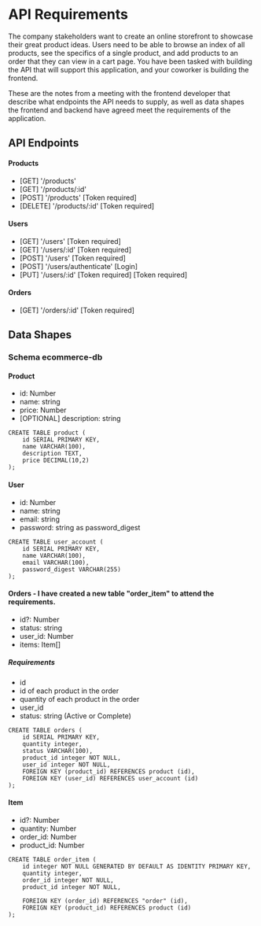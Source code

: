 # API Requirements

The company stakeholders want to create an online storefront to showcase their great product ideas. Users need to be able to browse an index of all products, see the specifics of a single product, and add products to an order that they can view in a cart page. You have been tasked with building the API that will support this application, and your coworker is building the frontend.

These are the notes from a meeting with the frontend developer that describe what endpoints the API needs to supply, as well as data shapes the frontend and backend have agreed meet the requirements of the application.

## API Endpoints

#### Products

- [GET] '/products'
- [GET] '/products/:id'
- [POST] '/products' [Token required]
- [DELETE] '/products/:id' [Token required]

#### Users

- [GET] '/users' [Token required]
- [GET] '/users/:id' [Token required]
- [POST] '/users' [Token required]
- [POST] '/users/authenticate' [Login]
- [PUT] '/users/:id' [Token required] [Token required]

#### Orders

- [GET] '/orders/:id' [Token required]

## Data Shapes

### Schema ecommerce-db

#### Product

- id: Number
- name: string
- price: Number
- [OPTIONAL] description: string

```
CREATE TABLE product (
    id SERIAL PRIMARY KEY,
    name VARCHAR(100),
    description TEXT,
    price DECIMAL(10,2)
);
```

#### User

- id: Number
- name: string
- email: string
- password: string as password_digest

```
CREATE TABLE user_account (
    id SERIAL PRIMARY KEY,
    name VARCHAR(100),
    email VARCHAR(100),
    password_digest VARCHAR(255)
);
```

#### Orders - I have created a new table "order_item" to attend the requirements.

- id?: Number
- status: string
- user_id: Number
- items: Item[]

##### Requirements

- id
- id of each product in the order
- quantity of each product in the order
- user_id
- status: string (Active or Complete)

```
CREATE TABLE orders (
    id SERIAL PRIMARY KEY,
    quantity integer,
    status VARCHAR(100),
    product_id integer NOT NULL,
    user_id integer NOT NULL,
    FOREIGN KEY (product_id) REFERENCES product (id),
    FOREIGN KEY (user_id) REFERENCES user_account (id)
);
```

#### Item

- id?: Number
- quantity: Number
- order_id: Number
- product_id: Number

```
CREATE TABLE order_item (
    id integer NOT NULL GENERATED BY DEFAULT AS IDENTITY PRIMARY KEY,
    quantity integer,
    order_id integer NOT NULL,
    product_id integer NOT NULL,

    FOREIGN KEY (order_id) REFERENCES "order" (id),
    FOREIGN KEY (product_id) REFERENCES product (id)
);
```

